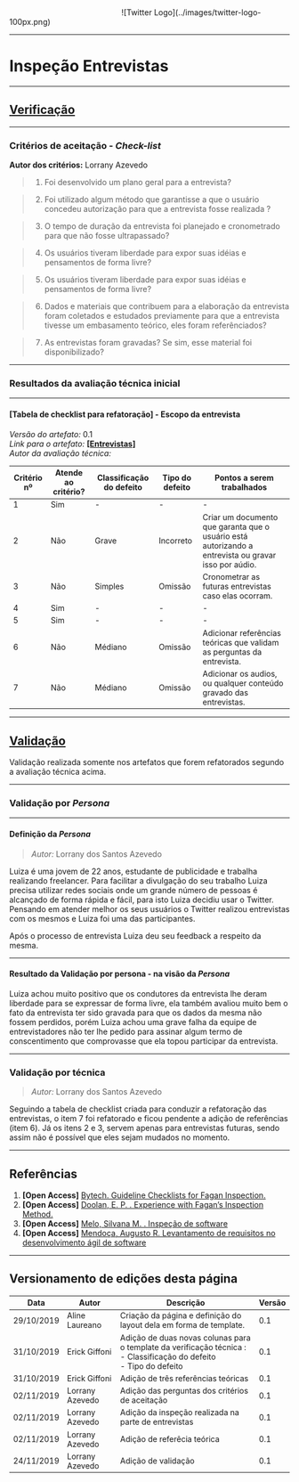 </br>
</br>
<span style="margin-left: 40%;">![Twitter Logo](../images/twitter-logo-100px.png)</span>

***

# Inspeção Entrevistas

***
## <a href="#">**Verificação**</a>

***
### Critérios de aceitação - *Check-list*

**Autor dos critérios:** Lorrany Azevedo</br>

> 1. Foi desenvolvido um plano geral para a entrevista?

> 2. Foi utilizado algum método que garantisse a que o usuário concedeu autorização para que a entrevista fosse realizada ?

> 3. O tempo de duração da entrevista foi planejado e cronometrado para que não fosse ultrapassado?

> 4. Os usuários tiveram liberdade para expor suas idéias e pensamentos de forma livre?

> 5. Os usuários tiveram liberdade para expor suas idéias e pensamentos de forma livre?

> 6. Dados e materiais que contribuem para a elaboração da entrevista foram coletados e estudados previamente para que a entrevista tivesse um embasamento teórico, eles foram referênciados?

> 7. As entrevistas foram gravadas? Se sim, esse material foi disponibilizado?
***
### Resultados da avaliação técnica inicial

***
#### **[Tabela de checklist para refatoração]** - Escopo da entrevista

*Versão do artefato:* 0.1 </br>
*Link para o artefato:* <a href="../../elicitacao/entrevistas/entrevistas">**[Entrevistas]**</a> </br>
*Autor da avaliação técnica:* </br>

| Critério nº | Atende ao critério? | Classificação do defeito | Tipo do defeito | Pontos a serem trabalhados |
|-------------|---------------------|--------------------------|-----------------|----------------------------|
| 1 | Sim | - | - | - |
| 2 | Não | Grave | Incorreto | Criar um documento que garanta que o usuário está autorizando a entrevista ou gravar isso por aúdio. |
| 3 | Não | Simples | Omissão | Cronometrar as futuras entrevistas caso elas ocorram. |
| 4 | Sim | - | - | - |
| 5 | Sim | - | - | - |
| 6 | Não | Médiano | Omissão | Adicionar referências teóricas que validam as perguntas da entrevista. |
| 7 | Não | Médiano | Omissão | Adicionar os audios, ou qualquer conteúdo gravado das entrevistas. |

***
## <a href="#">**Validação**</a>
Validação realizada somente nos artefatos que forem refatorados segundo a avaliação técnica acima.

***
### Validação por *Persona*

***
#### Definição da *Persona*
> *Autor:* Lorrany dos Santos Azevedo</br>

Luiza é uma jovem de 22 anos, estudante de publicidade e trabalha realizando freelancer. Para facilitar a divulgação do seu trabalho Luiza precisa utilizar redes sociais onde um grande número de pessoas é alcançado de forma rápida e fácil, para isto Luiza decidiu usar o Twitter. Pensando em atender melhor os seus usuários o Twitter realizou entrevistas com os mesmos e Luiza foi uma das participantes.

Após o processo de entrevista Luiza deu seu feedback a respeito da mesma.

***
#### Resultado da Validação por persona - na visão da *Persona*

Luiza achou muito positivo que os condutores da entrevista lhe deram liberdade para se expressar de forma livre, ela também avaliou muito bem o fato da entrevista ter sido gravada para que os dados da mesma não fossem perdidos, porém Luiza achou uma grave falha da equipe de entrevistadores não ter lhe pedido para assinar algum termo de conscentimento que comprovasse que ela topou participar da entrevista.

***
### Validação por técnica
> *Autor:* Lorrany dos Santos Azevedo</br>

Seguindo a tabela de checklist criada para conduzir a refatoração das entrevistas, o item 7 foi refatorado e ficou pendente a adição de referências (item 6). Já os itens 2 e 3, servem apenas para entrevistas futuras, sendo assim não é possível que eles sejam mudados no momento.

***
## Referências

1. **[Open Access]** <a href="https://drive.google.com/file/d/1-s5edQeIR_19rp_6HCpx7FnT7ISrMjgm/view?usp=sharing">Bytech. Guideline Checklists for Fagan Inspection.</a>
2. **[Open Access]** <a href="https://drive.google.com/file/d/1fmFCCYzj997WAo6wD6W9VizzV6lL1Zkh/view?usp=sharing">Doolan, E. P. . Experience with Fagan’s Inspection Method.</a>
3. **[Open Access]** <a href="https://drive.google.com/file/d/1BhBFVn6zKtVn_E6iDeUUsv75rvS1f3Ek/view?usp=sharing">Melo, Silvana M. . Inspeção de software</a>
4. **[Open Access]** <a href="http://www.cpgls.pucgoias.edu.br/7mostra/Artigos/AGRARIAS%20EXATAS%20E%20DA%20TERRA/Levantamento%20de%20requisitos%20no%20desenvolvimento%20ágil%20de%20software.pdf"> Mendoça, Augusto R. Levantamento de requisitos no desenvolvimento ágil de
software</a>

***

## Versionamento de edições desta página
| Data | Autor | Descrição | Versão |
|------|-------|-----------|--------|
| 29/10/2019 | Aline Laureano | Criação da página e definição do layout dela em forma de template. | 0.1 |
| 31/10/2019 | Erick Giffoni | Adição de duas novas colunas para o template da verificação técnica :</br>- Classificação do defeito</br>- Tipo do defeito | 0.1 |
| 31/10/2019 | Erick Giffoni | Adição de três referências teóricas | 0.1 |
| 02/11/2019 | Lorrany Azevedo | Adição das perguntas dos critérios de aceitação | 0.1 |
| 02/11/2019 | Lorrany Azevedo | Adição da inspeção realizada na parte de entrevistas | 0.1 |
| 02/11/2019 | Lorrany Azevedo | Adição de referêcia teórica | 0.1 |
| 24/11/2019 | Lorrany Azevedo | Adição de validação | 0.1 |
